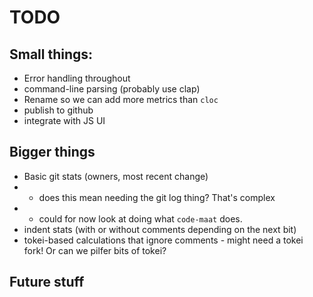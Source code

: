 # TODO

## Small things:
* Error handling throughout
* command-line parsing (probably use clap)
* Rename so we can add more metrics than `cloc`
* publish to github
* integrate with JS UI

## Bigger things
* Basic git stats (owners, most recent change)
* * does this mean needing the git log thing? That's complex
* * could for now look at doing what `code-maat` does.
* indent stats (with or without comments depending on the next bit)
* tokei-based calculations that ignore comments - might need a tokei fork! Or can we pilfer bits of tokei?

## Future stuff